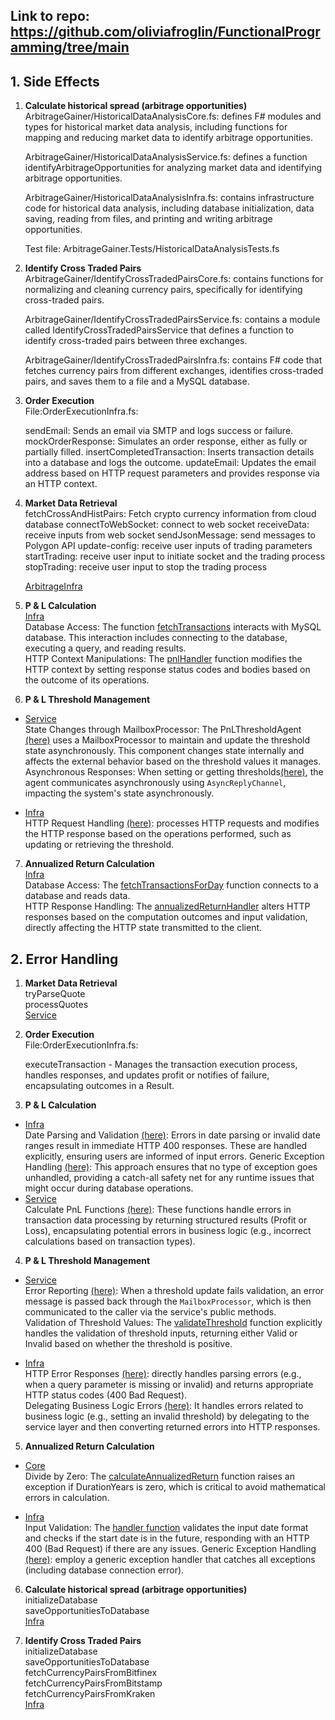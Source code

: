 ## Link to repo: https://github.com/oliviafroglin/FunctionalProgramming/tree/main

## 1. Side Effects

1. **Calculate historical spread (arbitrage opportunities)** \
ArbitrageGainer/HistoricalDataAnalysisCore.fs: defines F# modules and types for historical market data analysis, including functions for mapping and reducing market data to identify arbitrage opportunities.

    ArbitrageGainer/HistoricalDataAnalysisService.fs: defines a function identifyArbitrageOpportunities for analyzing market data and identifying arbitrage opportunities.

    ArbitrageGainer/HistoricalDataAnalysisInfra.fs: contains infrastructure code for historical data analysis, including database initialization, data saving, reading from files, and printing and writing arbitrage opportunities.

    Test file: ArbitrageGainer.Tests/HistoricalDataAnalysisTests.fs

2. **Identify Cross Traded Pairs** \
    ArbitrageGainer/IdentifyCrossTradedPairsCore.fs: contains functions for normalizing and cleaning currency pairs, specifically for identifying cross-traded pairs.

    ArbitrageGainer/IdentifyCrossTradedPairsService.fs: contains a module called IdentifyCrossTradedPairsService that defines a function to identify cross-traded pairs between three exchanges.

    ArbitrageGainer/IdentifyCrossTradedPairsInfra.fs: contains F# code that fetches currency pairs from different exchanges, identifies cross-traded pairs, and saves them to a file and a MySQL database.

3. **Order Execution** \
    File:OrderExecutionInfra.fs: 

    sendEmail: Sends an email via SMTP and logs success or failure.
    mockOrderResponse: Simulates an order response, either as fully or partially filled.
    insertCompletedTransaction: Inserts transaction details into a database and logs the outcome.
    updateEmail: Updates the email address based on HTTP request parameters and provides response via an HTTP context.

4. **Market Data Retrieval** \
    fetchCrossAndHistPairs: Fetch crypto currency information from cloud database
    connectToWebSocket: connect to web socket
    receiveData: receive inputs from web socket
    sendJsonMessage: send messages to Polygon API
    update-config: receive user inputs of trading parameters
    startTrading: receive user input to initiate socket and the trading process
    stopTrading: receive user input to stop the trading process

    [ArbitrageInfra](https://github.com/oliviafroglin/FunctionalProgramming/blob/main/ArbitrageGainer/ArbitrageInfra.fs)

5. **P & L Calculation** \
[Infra](https://github.com/oliviafroglin/FunctionalProgramming/blob/main/ArbitrageGainer/PnLCalculationInfra.fs) \
Database Access: The function [fetchTransactions](https://github.com/oliviafroglin/FunctionalProgramming/blob/ca4d0ab69357a004a12a4da22510973659dd2ed9/ArbitrageGainer/PnLCalculationInfra.fs#L18) interacts with MySQL database. This interaction includes connecting to the database, executing a query, and reading results. \
HTTP Context Manipulations: The [pnlHandler](https://github.com/oliviafroglin/FunctionalProgramming/blob/ca4d0ab69357a004a12a4da22510973659dd2ed9/ArbitrageGainer/PnLCalculationInfra.fs#L55) function modifies the HTTP context by setting response status codes and bodies based on the outcome of its operations.

6. **P & L Threshold Management** 
* [Service](https://github.com/oliviafroglin/FunctionalProgramming/blob/main/ArbitrageGainer/ManagePnLThresholdService.fs) \
State Changes through MailboxProcessor: The PnLThresholdAgent [(here)](https://github.com/oliviafroglin/FunctionalProgramming/blob/ca4d0ab69357a004a12a4da22510973659dd2ed9/ArbitrageGainer/ManagePnLThresholdService.fs#L12) uses a MailboxProcessor to maintain and update the threshold state asynchronously. This component changes state internally and affects the external behavior based on the threshold values it manages. \
Asynchronous Responses: When setting or getting thresholds[(here)](https://github.com/oliviafroglin/FunctionalProgramming/blob/ca4d0ab69357a004a12a4da22510973659dd2ed9/ArbitrageGainer/ManagePnLThresholdService.fs#L32), the agent communicates asynchronously using `AsyncReplyChannel`, impacting the system's state asynchronously.

* [Infra](https://github.com/oliviafroglin/FunctionalProgramming/blob/main/ArbitrageGainer/ManagePnLThresholdInfra.fs) \
HTTP Request Handling [(here)](https://github.com/oliviafroglin/FunctionalProgramming/blob/ca4d0ab69357a004a12a4da22510973659dd2ed9/ArbitrageGainer/ManagePnLThresholdInfra.fs#L30): processes HTTP requests and modifies the HTTP response based on the operations performed, such as updating or retrieving the threshold.

7. **Annualized Return Calculation** \
[Infra](https://github.com/oliviafroglin/FunctionalProgramming/blob/main/ArbitrageGainer/AnnualizedReturnCalculationInfra.fs) \
Database Access: The [fetchTransactionsForDay](https://github.com/oliviafroglin/FunctionalProgramming/blob/ca4d0ab69357a004a12a4da22510973659dd2ed9/ArbitrageGainer/AnnualizedReturnCalculationInfra.fs#L15) function connects to a database and reads data. \
HTTP Response Handling: The [annualizedReturnHandler](https://github.com/oliviafroglin/FunctionalProgramming/blob/ca4d0ab69357a004a12a4da22510973659dd2ed9/ArbitrageGainer/AnnualizedReturnCalculationInfra.fs#L52) alters HTTP responses based on the computation outcomes and input validation, directly affecting the HTTP state transmitted to the client.

## 2. Error Handling
1. **Market Data Retrieval** \
    tryParseQuote \
    processQuotes \
    [Service](https://github.com/oliviafroglin/FunctionalProgramming/blob/main/ArbitrageGainer/ArbitrageService.fs)

2. **Order Execution** \
    File:OrderExecutionInfra.fs: 

    executeTransaction - Manages the transaction execution process, handles responses, and updates profit or notifies of failure, encapsulating outcomes in a Result.

3. **P & L Calculation** 
* [Infra](https://github.com/oliviafroglin/FunctionalProgramming/blob/main/ArbitrageGainer/PnLCalculationInfra.fs) \
Date Parsing and Validation [(here)](https://github.com/oliviafroglin/FunctionalProgramming/blob/ca4d0ab69357a004a12a4da22510973659dd2ed9/ArbitrageGainer/PnLCalculationInfra.fs#L80): Errors in date parsing or invalid date ranges result in immediate HTTP 400 responses. These are handled explicitly, ensuring users are informed of input errors.
Generic Exception Handling [(here)](https://github.com/oliviafroglin/FunctionalProgramming/blob/9b658c91e2f830d74ec467011e9adc3e75459838/ArbitrageGainer/PnLCalculationInfra.fs#L51): This approach ensures that no type of exception goes unhandled, providing a catch-all safety net for any runtime issues that might occur during database operations.
* [Service](https://github.com/oliviafroglin/FunctionalProgramming/blob/main/ArbitrageGainer/PnLCalculationService.fs) \
Calculate PnL Functions [(here)](https://github.com/oliviafroglin/FunctionalProgramming/blob/ca4d0ab69357a004a12a4da22510973659dd2ed9/ArbitrageGainer/PnLCalculationService.fs#L11): These functions handle errors in transaction data processing by returning structured results (Profit or Loss), encapsulating potential errors in business logic (e.g., incorrect calculations based on transaction types).

4. **P & L Threshold Management** 
* [Service](https://github.com/oliviafroglin/FunctionalProgramming/blob/main/ArbitrageGainer/ManagePnLThresholdService.fs) \
Error Reporting [(here)](https://github.com/oliviafroglin/FunctionalProgramming/blob/ca4d0ab69357a004a12a4da22510973659dd2ed9/ArbitrageGainer/ManagePnLThresholdService.fs#L22): When a threshold update fails validation, an error message is passed back through the `MailboxProcessor`, which is then communicated to the caller via the service's public methods.\
Validation of Threshold Values: The [validateThreshold](https://github.com/oliviafroglin/FunctionalProgramming/blob/ca4d0ab69357a004a12a4da22510973659dd2ed9/ArbitrageGainer/ManagePnLThresholdService.fs#L7) function explicitly handles the validation of threshold inputs, returning either Valid or Invalid based on whether the threshold is positive.

* [Infra](https://github.com/oliviafroglin/FunctionalProgramming/blob/main/ArbitrageGainer/ManagePnLThresholdInfra.fs) \
HTTP Error Responses [(here)](https://github.com/oliviafroglin/FunctionalProgramming/blob/ca4d0ab69357a004a12a4da22510973659dd2ed9/ArbitrageGainer/ManagePnLThresholdInfra.fs#L34): directly handles parsing errors (e.g., when a query parameter is missing or invalid) and returns appropriate HTTP status codes (400 Bad Request). \
Delegating Business Logic Errors [(here)](https://github.com/oliviafroglin/FunctionalProgramming/blob/ca4d0ab69357a004a12a4da22510973659dd2ed9/ArbitrageGainer/ManagePnLThresholdInfra.fs#L32): It handles errors related to business logic (e.g., setting an invalid threshold) by delegating to the service layer and then converting returned errors into HTTP responses.


5. **Annualized Return Calculation**
* [Core](https://github.com/oliviafroglin/FunctionalProgramming/blob/main/ArbitrageGainer/AnnualizedReturnCalculationCore.fs) \
Divide by Zero: The [calculateAnnualizedReturn](https://github.com/oliviafroglin/FunctionalProgramming/blob/ca4d0ab69357a004a12a4da22510973659dd2ed9/ArbitrageGainer/AnnualizedReturnCalculationCore.fs#L23) function raises an exception if DurationYears is zero, which is critical to avoid mathematical errors in calculation.

* [Infra](https://github.com/oliviafroglin/FunctionalProgramming/blob/main/ArbitrageGainer/AnnualizedReturnCalculationInfra.fs) \
Input Validation: The [handler function](https://github.com/oliviafroglin/FunctionalProgramming/blob/ca4d0ab69357a004a12a4da22510973659dd2ed9/ArbitrageGainer/AnnualizedReturnCalculationInfra.fs#L65) validates the input date format and checks if the start date is in the future, responding with an HTTP 400 (Bad Request) if there are any issues.
Generic Exception Handling [(here)](https://github.com/oliviafroglin/FunctionalProgramming/blob/9b658c91e2f830d74ec467011e9adc3e75459838/ArbitrageGainer/AnnualizedReturnCalculationInfra.fs#L53): employ a generic exception handler that catches all exceptions (including database connection error). 

6. **Calculate historical spread (arbitrage opportunities)**\
    initializeDatabase \
    saveOpportunitiesToDatabase\
    [Infra](https://github.com/oliviafroglin/FunctionalProgramming/blob/main/ArbitrageGainer/HistoricalDataAnalysisInfra.fs)

7. **Identify Cross Traded Pairs**\
    initializeDatabase \
    saveOpportunitiesToDatabase\
    fetchCurrencyPairsFromBitfinex\
    fetchCurrencyPairsFromBitstamp\
    fetchCurrencyPairsFromKraken\
    [Infra](https://github.com/oliviafroglin/FunctionalProgramming/blob/main/ArbitrageGainer/IdentifyCrossTradedPairsInfra.fs)
